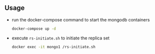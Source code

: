 ## Usage
- run the docker-compose command to start the mongodb containers
  ```bash
  docker-compose up -d
  ```
- execute `rs-initiate.sh` to initiate the replica set
  ```bash
  docker exec -it mongo1 /rs-initiate.sh
  ```
